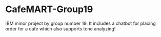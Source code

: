 # CafeMART-Group19
IBM minor project by group number 19. It includes a chatbot for placing order for a cafe which also supports tone analyzing!
